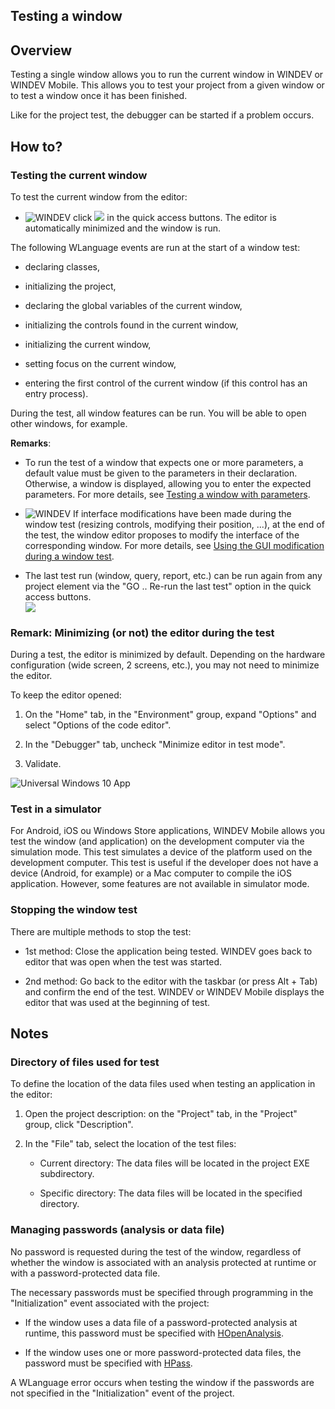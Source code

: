 


## Testing a window
			



<a name="NOTE1"></a>
<a name="NOTE1_1"></a>


## Overview
<a name="overview_ELTTEXTE000180"></a>
Testing a single window allows you to run the current window in WINDEV or WINDEV Mobile. This allows you to test your project from a given window or to test a window once it has been finished.

Like for the project test, the debugger can be started if a problem occurs.

<a name="NOTE2"></a>
<a name="NOTE2_1"></a>


## How to?
<a name="how_ELTTEXTE000204"></a>


### Testing the current window
<a name="testing_the_current_window_ELTPARAGRAPHE000020"></a>

To test the current window from the editor: 

- ![WINDEV](https://doc.pcsoft.fr/ext/images/us/WD.png) click ![](https://doc.pcsoft.fr/en-US/images/image.awp?langid=3&name=ico_go_fenetre_WD_bl.gif) in the quick access buttons. The editor is automatically minimized and the window is run.




The following WLanguage events are run at the start of a window test:

- declaring classes,

- initializing the project,

- declaring the global variables of the current window,

- initializing the controls found in the current window,

- initializing the current window,

- setting focus on the current window,

- entering the first control of the current window (if this control has an entry process).




During the test, all window features can be run. You will be able to open other windows, for example.

**Remarks**: 

- To run the test of a window that expects one or more parameters, a default value must be given to the parameters in their declaration. Otherwise, a window is displayed, allowing you to enter the expected parameters. For more details, see [Testing a window with parameters](../WDChamp/1010026.md).

- ![WINDEV](https://doc.pcsoft.fr/ext/images/us/WD.png) If interface modifications have been made during the window test (resizing controls, modifying their position, ...), at the end of the test, the window editor proposes to modify the interface of the corresponding window. For more details, see [Using the GUI modification during a window test](../WDLang1/1000021927.md).

- The last test run (window, query, report, etc.) can be run again from any project element via the "GO .. Re-run the last test" option in the quick access buttons. <br>![](https://doc.pcsoft.fr/en-US/images/image.awp?langid=3&name=GO_Relancer_le_dernier_test%20-%20HC%20N%B0001.gif)






### Remark: Minimizing (or not) the editor during the test
<a name="remark_minimizing_not_the_editor_during_the_test_ELTPARAGRAPHE000235"></a>

During a test, the editor is minimized by default. Depending on the hardware configuration (wide screen, 2 screens, etc.), you may not need to minimize the editor. 

To keep the editor opened: 

1. On the "Home" tab, in the "Environment" group, expand "Options" and select "Options of the code editor". 

2. In the "Debugger" tab, uncheck "Minimize editor in test mode". 

3. Validate. 



<a name="NOTE2_2"></a>
![Universal Windows 10 App](https://doc.pcsoft.fr/ext/images/us/UNIVERSALAPP.png) 

### Test in a simulator
<a name="test_simulator_ELTPARAGRAPHE000074"></a>

For Android, iOS ou Windows Store applications, WINDEV Mobile allows you test the window (and application) on the development computer via the simulation mode. This test simulates a device of the platform used on the development computer. This test is useful if the developer does not have a device (Android, for example) or a Mac computer to compile the iOS application. However, some features are not available in simulator mode. 
<a name="NOTE2_3"></a>


### Stopping the window test
<a name="stopping_the_window_test_ELTPARAGRAPHE000081"></a>

There are multiple methods to stop the test:

- 1st method: Close the application being tested. WINDEV goes back to editor that was open when the test was started.

- 2nd method: Go back to the editor with the taskbar (or press Alt + Tab) and confirm the end of the test. WINDEV or WINDEV Mobile displays the editor that was used at the beginning of test.




<a name="NOTE3"></a>
<a name="NOTE3_1"></a>


## Notes
<a name="notes_ELTTEXTE000274"></a>


### Directory of files used for test
<a name="directory_files_used_for_test_ELTPARAGRAPHE000093"></a>

To define the location of the data files used when testing an application in the editor:

1. Open the project description: on the "Project" tab, in the "Project" group, click "Description".

2. In the "File" tab, select the location of the test files:

	- Current directory: The data files will be located in the project EXE subdirectory.

	- Specific directory: The data files will be located in the specified directory.






<a name="NOTE3_2"></a>


### Managing passwords (analysis or data file)
<a name="managing_passwords_analysis_data_file_ELTPARAGRAPHE000118"></a>

No password is requested during the test of the window, regardless of whether the window is associated with an analysis protected at runtime or with a password-protected data file.

The necessary passwords must be specified through programming in the "Initialization" event associated with the project:

- If the window uses a data file of a password-protected analysis at runtime, this password must be specified with [HOpenAnalysis](../WDLang4/3044106.md).

- If the window uses one or more password-protected data files, the password must be specified with [HPass](../WDLang4/3044108.md).




A WLanguage error occurs when testing the window if the passwords are not specified in the "Initialization" event of the project.


